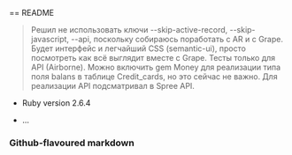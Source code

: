 == README

>Решил не использовать ключи
--skip-active-record, --skip-javascript, --api,
поскольку собираюсь поработать с AR и с Grape.
>Будет интерфейс и легчайший CSS (semantic-ui), просто посмотреть как всё выглядит вместе с Grape.
>Тесты только для API (Airborne).
>Можно включить gem Money для реализации типа поля balans в таблице Credit_cards, но это сейчас не важно.
>Для реализации API подсматривал в Spree API.

* Ruby version 2.6.4

* ...

### Github-flavoured markdown